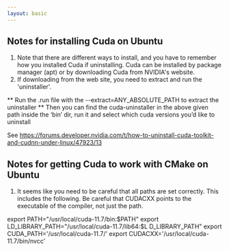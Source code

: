 ```yaml
---
layout: basic
---
```


## Notes for installing Cuda on Ubuntu

1.  Note that there are different ways to install, and you have to remember how you installed Cuda if uninstalling.  Cuda can be installed by package manager (apt) or by downloading Cuda from NVIDIA's website.  
2.  If downloading from the web site, you need to extract and run the 'uninstaller'.

** Run the .run file with the --extract=ANY_ABSOLUTE_PATH to extract the uninstaller
** Then you can find the cuda-uninstaller in the above given path inside the ‘bin’ dir, run it and select which cuda versions you’d like to uninstall

See https://forums.developer.nvidia.com/t/how-to-uninstall-cuda-toolkit-and-cudnn-under-linux/47923/13

## Notes for getting Cuda to work with CMake on Ubuntu

1.  It seems like you need to be careful that all paths are set correctly.  This includes the following.  Be careful that CUDACXX points to the executable of the compiler, not just the path.  

 export PATH="/usr/local/cuda-11.7/bin:$PATH"
 export LD_LIBRARY_PATH="/usr/local/cuda-11.7/lib64:$L  D_LIBRARY_PATH"
 export CUDA_PATH='/usr/local/cuda-11.7/'
 export CUDACXX='/usr/local/cuda-11.7/bin/nvcc'
